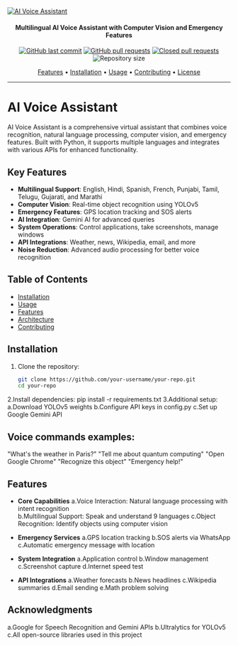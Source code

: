 <a href="https://github.com/your-username/your-repo">
  <img src="https://github.com/your-username/your-repo/blob/main/path/to/logo.jpg" alt="AI Voice Assistant">
</a>

<h4 align="center">Multilingual AI Voice Assistant with Computer Vision and Emergency Features</h4>
<p align="center">
    <a href="https://github.com/your-username/your-repo/commits/main">
    <img src="https://img.shields.io/github/last-commit/your-username/your-repo.svg?style=flat-square&logo=github&logoColor=white"
         alt="GitHub last commit"></a>
    <a href="https://github.com/your-username/your-repo/pulls">
    <img src="https://img.shields.io/github/issues-pr-raw/your-username/your-repo?style=flat-square&logo=github&logoColor=white"
         alt="GitHub pull requests"></a>
    <a href="https://github.com/your-username/your-repo/pulls?q=is%3Apr+is%3Aclosed">
    <img src="https://img.shields.io/github/issues-pr-closed-raw/your-username/your-repo?style=flat-square&logo=github&logoColor=white"
         alt="Closed pull requests"></a>
    <img src="https://img.shields.io/github/repo-size/your-username/your-repo?style=flat-square"
         alt="Repository size">
</p>
<p align="center">
  <a href="#features">Features</a> •
  <a href="#installation">Installation</a> •
  <a href="#usage">Usage</a> •
  <a href="#contributing">Contributing</a> •
  <a href="#license">License</a>
</p>

---

# AI Voice Assistant

AI Voice Assistant is a comprehensive virtual assistant that combines voice recognition, natural language processing, computer vision, and emergency features. Built with Python, it supports multiple languages and integrates with various APIs for enhanced functionality.

## Key Features

- **Multilingual Support**: English, Hindi, Spanish, French, Punjabi, Tamil, Telugu, Gujarati, and Marathi
- **Computer Vision**: Real-time object recognition using YOLOv5
- **Emergency Features**: GPS location tracking and SOS alerts
- **AI Integration**: Gemini AI for advanced queries
- **System Operations**: Control applications, take screenshots, manage windows
- **API Integrations**: Weather, news, Wikipedia, email, and more
- **Noise Reduction**: Advanced audio processing for better voice recognition

## Table of Contents

- [Installation](#installation)
- [Usage](#usage)
- [Features](#features)
- [Architecture](#architecture)
- [Contributing](#contributing)

## Installation

1. Clone the repository:
   ```bash
   git clone https://github.com/your-username/your-repo.git
   cd your-repo
2.Install dependencies:
   pip install -r requirements.txt
3.Additional setup:
  a.Download YOLOv5 weights
  b.Configure API keys in config.py
  c.Set up Google Gemini API

## Voice commands examples:

"What's the weather in Paris?"
"Tell me about quantum computing"
"Open Google Chrome"
"Recognize this object"
"Emergency help!"

## Features
- **Core Capabilities**
  a.Voice Interaction: Natural language processing with intent recognition <br>
  b.Multilingual Support: Speak and understand 9 languages
  c.Object Recognition: Identify objects using computer vision

- **Emergency Services**
  a.GPS location tracking
  b.SOS alerts via WhatsApp
  c.Automatic emergency message with location

- **System Integration**
  a.Application control
  b.Window management
  c.Screenshot capture
  d.Internet speed test

- **API Integrations**
  a.Weather forecasts
  b.News headlines
  c.Wikipedia summaries
  d.Email sending
  e.Math problem solving

## Acknowledgments
  a.Google for Speech Recognition and Gemini APIs
  b.Ultralytics for YOLOv5
  c.All open-source libraries used in this project  

